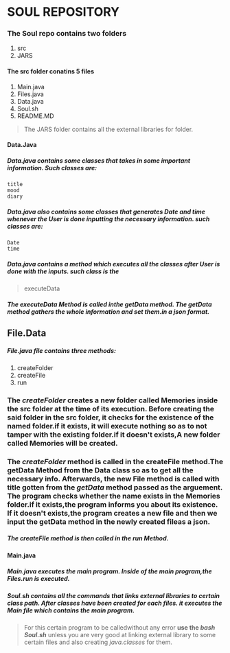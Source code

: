# SOUL REPOSITORY

### The Soul repo contains two folders

1. src
2. JARS

#### The src folder conatins 5 files

1. Main.java
2. Files.java 
3. Data.java
4. Soul.sh
5. README.MD

> The JARS folder contains all the external libraries for folder.

#### Data.Java

##### Data.java contains some classes that takes in some important information. Such classes are:

```
title
mood
diary
```

##### Data.java also contains some classes that generates Date and time whenever the User is done inputting the necessary information. such classes are:

```
Date
time
```

##### Data.java contains a method which executes all the classes after User is done with the inputs. such class is the

> executeData

##### The *executeData* Method is called inthe *getData* method. The getData method gathers the whole information and set them.in a json format.

## File.Data

##### File.java file contains three methods:

1. createFolder
2. createFile
3. run

### The *createFolder* creates a new folder called Memories inside the src folder at the time of its execution. Before creating the said folder in the src folder, it checks for the existence of the named folder.if it exists, it will execute nothing so as to not tamper with the existing folder.if it doesn't exists,A new folder called Memories will be created.

### The *createFolder* method is called in the createFile method.The getData Method from the Data class so as to get all the necessary info. Afterwards, the new File method is called with **title** gotten from the *getData* method passed as the arguement. The program checks whether the name exists in the Memories folder.if it exists,the program informs you about its existence. If it doesn't exists,the program creates a new file and then we input the getData method in the newly created fileas a json.

##### The *createFile* method is then called in the *run* Method.

#### Main.java

##### Main.java executes the *main* program. Inside of the ***main*** program,the *Files.run* is executed.

##### Soul.sh contains all the commands that links external libraries to certain class path. After classes have been created for each files. it executes the Main file which contains the main program.

> For this certain program to be calledwithout any error **use the _bash Soul.sh_** unless you are very good at linking external library to some certain files and also creating *java.classes* for them.





